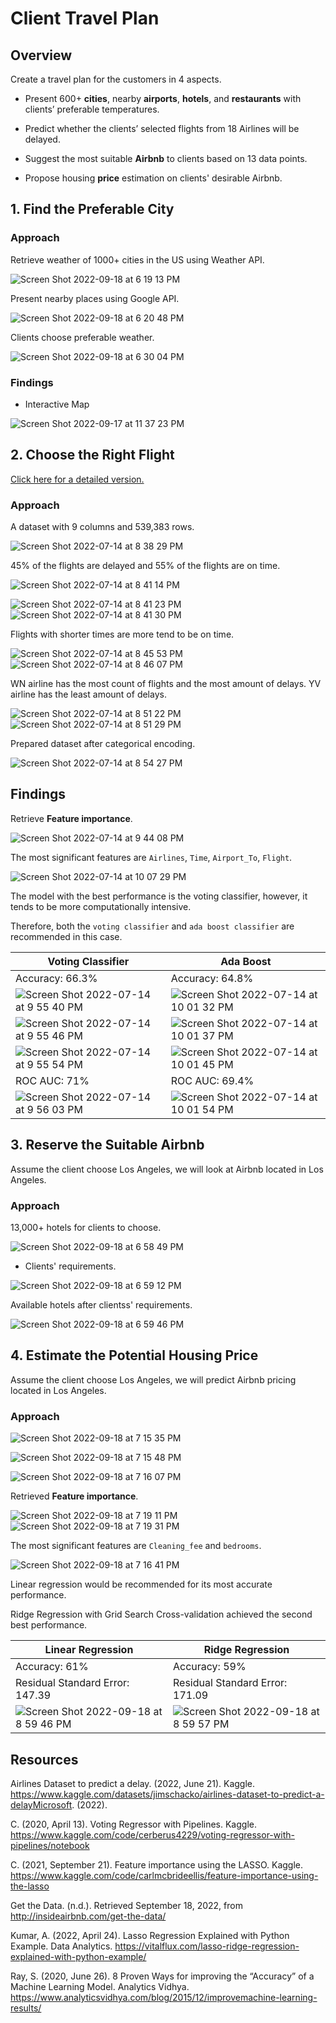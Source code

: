# Client Travel Plan

## Overview
Create a travel plan for the customers in 4 aspects.

* Present 600+ **cities**, nearby **airports**, **hotels**, and **restaurants** with clients’ preferable temperatures.
    
* Predict whether the clients’ selected flights from 18 Airlines will be delayed.

* Suggest the most suitable **Airbnb** to clients based on 13 data points.

* Propose housing **price** estimation on clients' desirable Airbnb.

## 1. Find the Preferable City

### Approach

Retrieve weather of 1000+ cities in the US using Weather API.

![Screen Shot 2022-09-18 at 6 19 13 PM](https://user-images.githubusercontent.com/88747464/190930360-732ab56c-ad16-4d50-87ee-137f3da49ccd.png)

Present nearby places using Google API.

![Screen Shot 2022-09-18 at 6 20 48 PM](https://user-images.githubusercontent.com/88747464/190930364-4e20ea48-f671-4488-8d2a-fbe5df8ce485.png)

Clients choose preferable weather.

![Screen Shot 2022-09-18 at 6 30 04 PM](https://user-images.githubusercontent.com/88747464/190930611-68f370a8-2429-45c6-8ea6-d73652de1262.png)

### Findings

* Interactive Map

![Screen Shot 2022-09-17 at 11 37 23 PM](https://user-images.githubusercontent.com/88747464/190930473-36f85af5-8183-42b4-8f70-ed28dd56dd78.png)


## 2. Choose the Right Flight

[Click here for a detailed version.](https://github.com/calistad/Client_travel_plan/blob/main/Airline_Analysis.md)

### Approach

A dataset with 9 columns and 539,383 rows.

![Screen Shot 2022-07-14 at 8 38 29 PM](https://user-images.githubusercontent.com/88747464/179123844-6d430fa6-1459-45c8-bbbf-f90aeeca0c96.png)

45% of the flights are delayed and 55% of the flights are on time.

![Screen Shot 2022-07-14 at 8 41 14 PM](https://user-images.githubusercontent.com/88747464/179124142-0fd60e3e-c515-4f89-aa9c-0569d1ee65ba.png)

![Screen Shot 2022-07-14 at 8 41 23 PM](https://user-images.githubusercontent.com/88747464/179124183-a0f0fad1-06b7-4f4b-ae2e-c1b24d87097b.png)
![Screen Shot 2022-07-14 at 8 41 30 PM](https://user-images.githubusercontent.com/88747464/179124192-aec473ce-2298-44eb-827e-683953aa0b83.png)

Flights with shorter times are more tend to be on time.

![Screen Shot 2022-07-14 at 8 45 53 PM](https://user-images.githubusercontent.com/88747464/179124641-bc37d799-2f6e-48da-bf3a-7490594e5264.png)
![Screen Shot 2022-07-14 at 8 46 07 PM](https://user-images.githubusercontent.com/88747464/179124657-3df4c126-9a88-4d6b-ada1-e0d6315a7961.png)

WN airline has the most count of flights and the most amount of delays. YV airline has the least amount of delays.

![Screen Shot 2022-07-14 at 8 51 22 PM](https://user-images.githubusercontent.com/88747464/179125026-1c1ecbc0-af50-4c80-8e22-263e968b4e9a.png)
![Screen Shot 2022-07-14 at 8 51 29 PM](https://user-images.githubusercontent.com/88747464/179125031-9802d7b2-a0de-406b-a75c-da082de0934f.png)

Prepared dataset after categorical encoding.

![Screen Shot 2022-07-14 at 8 54 27 PM](https://user-images.githubusercontent.com/88747464/179125294-428f7938-1110-47cc-ab0b-b0e3d252869f.png)

## Findings

Retrieve **Feature importance**.

![Screen Shot 2022-07-14 at 9 44 08 PM](https://user-images.githubusercontent.com/88747464/179130183-ff3de576-8132-4b60-9fb3-2b61449a0cb9.png)

The most significant features are `Airlines`, `Time`, `Airport_To`, `Flight`.

![Screen Shot 2022-07-14 at 10 07 29 PM](https://user-images.githubusercontent.com/88747464/179132435-61a32d57-54ef-407c-829b-4981eea98e10.png)

The model with the best performance is the voting classifier, however, it tends to be more computationally intensive.

Therefore, both the `voting classifier` and `ada boost classifier` are recommended in this case.

| Voting Classifier | Ada Boost |
| --- | --- | 
| Accuracy: 66.3% | Accuracy: 64.8% |
| ![Screen Shot 2022-07-14 at 9 55 40 PM](https://user-images.githubusercontent.com/88747464/179131315-618b0966-261c-44ca-ab45-3dce97f0d786.png) | ![Screen Shot 2022-07-14 at 10 01 32 PM](https://user-images.githubusercontent.com/88747464/179131895-49dd23b8-1148-4c33-be20-e5b9f32ce083.png) |
| ![Screen Shot 2022-07-14 at 9 55 46 PM](https://user-images.githubusercontent.com/88747464/179132124-10bc6486-c220-4807-9843-83fcfca35721.png) | ![Screen Shot 2022-07-14 at 10 01 37 PM](https://user-images.githubusercontent.com/88747464/179132159-57849670-43ed-49a6-8a6d-7e7968df0c40.png) |
| ![Screen Shot 2022-07-14 at 9 55 54 PM](https://user-images.githubusercontent.com/88747464/179131354-6f499712-149c-4716-8b5b-086bf1c1a7ba.png) | ![Screen Shot 2022-07-14 at 10 01 45 PM](https://user-images.githubusercontent.com/88747464/179132024-b8f6e71e-c0aa-4fb9-b35c-67cda845a370.png) |
| ROC AUC: 71% | ROC AUC: 69.4% |
| ![Screen Shot 2022-07-14 at 9 56 03 PM](https://user-images.githubusercontent.com/88747464/179131374-dbe4c373-3db8-4294-b46e-efe3e2deef47.png) | ![Screen Shot 2022-07-14 at 10 01 54 PM](https://user-images.githubusercontent.com/88747464/179132035-46448ae0-f408-40e2-9354-9ad528f20521.png) |


## 3. Reserve the Suitable Airbnb

Assume the client choose Los Angeles, we will look at Airbnb located in Los Angeles.

### Approach

13,000+ hotels for clients to choose.

![Screen Shot 2022-09-18 at 6 58 49 PM](https://user-images.githubusercontent.com/88747464/190931914-746a400c-51b8-4467-bc14-85047ec284bb.png)

* Clients' requirements.

![Screen Shot 2022-09-18 at 6 59 12 PM](https://user-images.githubusercontent.com/88747464/190931927-55b6ed4e-a684-4490-bfa4-c9bedfdf6b5e.png)

Available hotels after clientss' requirements.

![Screen Shot 2022-09-18 at 6 59 46 PM](https://user-images.githubusercontent.com/88747464/190931930-b8894de2-495e-4de4-967a-418d2060496a.png)


## 4. Estimate the Potential Housing Price

Assume the client choose Los Angeles, we will predict Airbnb pricing located in Los Angeles.

### Approach

![Screen Shot 2022-09-18 at 7 15 35 PM](https://user-images.githubusercontent.com/88747464/190932365-c6bb1120-2f4a-4779-ac15-d0c3785c910d.png)

![Screen Shot 2022-09-18 at 7 15 48 PM](https://user-images.githubusercontent.com/88747464/190932371-a5a19b56-8eae-47a4-8223-605afa144fdf.png)

![Screen Shot 2022-09-18 at 7 16 07 PM](https://user-images.githubusercontent.com/88747464/190932374-5236a976-f596-4a1f-9306-b6f066004fbc.png)

Retrieved **Feature importance**.

![Screen Shot 2022-09-18 at 7 19 11 PM](https://user-images.githubusercontent.com/88747464/190932459-f384a04f-d3e6-40bf-ae41-6c942aaa79b6.png)
![Screen Shot 2022-09-18 at 7 19 31 PM](https://user-images.githubusercontent.com/88747464/190932464-3261ab83-3f38-4dd0-aa0d-8bd35aa1cd82.png)

The most significant features are `Cleaning_fee` and `bedrooms`.

![Screen Shot 2022-09-18 at 7 16 41 PM](https://user-images.githubusercontent.com/88747464/190932379-eadb10c6-65bc-4c4a-a3b7-fd1b36580bdc.png)

Linear regression would be recommended for its most accurate performance. 

Ridge Regression with Grid Search Cross-validation achieved the second best performance.

| Linear Regression | Ridge Regression |
| --- | --- | 
| Accuracy: 61% | Accuracy: 59% |
| Residual Standard Error: 147.39 | Residual Standard Error: 171.09 |
| ![Screen Shot 2022-09-18 at 8 59 46 PM](https://user-images.githubusercontent.com/88747464/190935820-572325d3-74ef-4af9-8faa-3d612d8349f7.png) | ![Screen Shot 2022-09-18 at 8 59 57 PM](https://user-images.githubusercontent.com/88747464/190935830-bec27d74-1baf-4334-9dbf-52c4fb95a6ca.png) |


## Resources

Airlines Dataset to predict a delay. (2022, June 21). Kaggle. https://www.kaggle.com/datasets/jimschacko/airlines-dataset-to-predict-a-delayMicrosoft. (2022).

C. (2020, April 13). Voting Regressor with Pipelines. Kaggle. https://www.kaggle.com/code/cerberus4229/voting-regressor-with-pipelines/notebook

C. (2021, September 21). Feature importance using the LASSO. Kaggle. https://www.kaggle.com/code/carlmcbrideellis/feature-importance-using-the-lasso

Get the Data. (n.d.). Retrieved September 18, 2022, from http://insideairbnb.com/get-the-data/

Kumar, A. (2022, April 24). Lasso Regression Explained with Python Example. Data Analytics. https://vitalflux.com/lasso-ridge-regression-explained-with-python-example/

Ray, S. (2020, June 26). 8 Proven Ways for improving the “Accuracy” of a Machine Learning Model. Analytics Vidhya. https://www.analyticsvidhya.com/blog/2015/12/improvemachine-learning-results/








